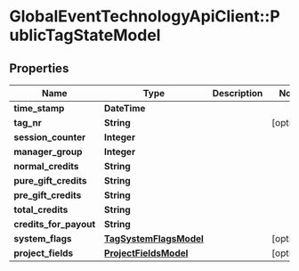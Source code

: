 # GlobalEventTechnologyApiClient::PublicTagStateModel

## Properties
Name | Type | Description | Notes
------------ | ------------- | ------------- | -------------
**time_stamp** | **DateTime** |  | 
**tag_nr** | **String** |  | [optional] 
**session_counter** | **Integer** |  | 
**manager_group** | **Integer** |  | 
**normal_credits** | **String** |  | 
**pure_gift_credits** | **String** |  | 
**pre_gift_credits** | **String** |  | 
**total_credits** | **String** |  | 
**credits_for_payout** | **String** |  | 
**system_flags** | [**TagSystemFlagsModel**](TagSystemFlagsModel.md) |  | [optional] 
**project_fields** | [**ProjectFieldsModel**](ProjectFieldsModel.md) |  | [optional] 

